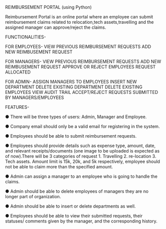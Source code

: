 REIMBURSEMENT PORTAL (using Python)

Reimbursement Portal is an online portal where an employee can submit reimbursement claims related to relocation,tech assets,travelling and the assigned manager can approve/reject the claims.

FUNCTIONALITIES-

FOR EMPLOYEES- VIEW PREVIOUS REIMBURSEMENT REQUESTS ADD NEW REIMBUSEMENT REQUEST

FOR MANAGERS- VIEW PREVIOUS REIMBURSEMENT REQUESTS ADD NEW REIMBUSEMENT REQUEST APPROVE OR REJECT EMPLOYEES REQUEST ALLOCATED

FOR ADMIN- ASSIGN MANAGERS TO EMPLOYEES INSERT NEW DEPARTMENT DELETE EXISTING DEPARTMENT DELETE EXISTING EMPLOYEES VIEW AUDIT TRAIL ACCEPT/REJECT REQUESTS SUBMITTED BY MANAGERS/EMPLOYEES

FEATURES-

● There will be three types of users: Admin, Manager and Employee.

● Company email should only be a valid email for registering in the system.

● Employees should be able to submit reimbursement requests.

● Employees should provide details such as expense type, amount, date, and relevant receipts/documents (one image to be uploaded is expected as of now).There will be 3 categories of request 1. Travelling 2. re-location 3. Tech assets. Amount limit is 15k, 20k, and 5k respectively, employee should not be able to claim more than the specified amount.

● Admin can assign a manager to an employee who is going to handle the claims.

● Admin should be able to delete employees of managers they are no longer part of organization.

● Admin should be able to insert or delete departments as well.

● Employees should be able to view their submitted requests, their statuses/ comments given by the manager, and the corresponding history.

